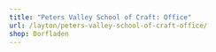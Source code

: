 ```yaml
---
title: "Peters Valley School of Craft: Office"
url: /layton/peters-valley-school-of-craft-office/
shop: Dorfladen
---
```


